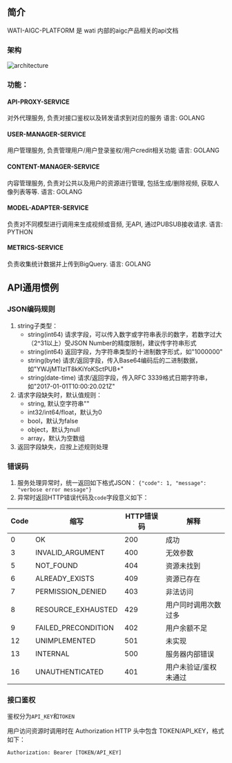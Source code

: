 ## 简介

WATI-AIGC-PLATFORM 是 wati 内部的aigc产品相关的api文档

### 架构
![architecture](./architecture.png)

### 功能：

#### API-PROXY-SERVICE
对外代理服务, 负责对接口鉴权以及转发请求到对应的服务
语言: GOLANG

#### USER-MANAGER-SERVICE
用户管理服务, 负责管理用户/用户登录鉴权/用户credit相关功能
语言: GOLANG

#### CONTENT-MANAGER-SERVICE
内容管理服务, 负责对公共以及用户的资源进行管理, 包括生成/删除视频, 获取人像列表等等.
语言: GOLANG

#### MODEL-ADAPTER-SERVICE
负责对不同模型进行调用来生成视频或音频, 无API, 通过PUBSUB接收请求.
语言: PYTHON

#### METRICS-SERVICE
负责收集统计数据并上传到BigQuery.
语言: GOLANG

<!-- [Swagger](wati-aigc-openapi.swagger.json) | [Client](wati-aigc-openapi-generated.tar.gz) -->

## API通用惯例

### JSON编码规则

1. string子类型：
    * string(int64) 请求字段，可以传入数字或字符串表示的数字，若数字过大（2^31以上）受JSON Number的精度限制，建议传字符串形式
    * string(int64) 返回字段，为字符串类型的十进制数字形式，如"1000000"
    * string(byte)  请求/返回字段，传入Base64编码后的二进制数据，如"YWJjMTIzIT8kKiYoKSctPUB+"
    * string(date-time) 请求/返回字段，传入RFC 3339格式日期字符串，如"2017-01-01T10:00:20.021Z"
2. 请求字段缺失时，默认值规则：
    * string, 默认空字符串""
    * int32/int64/float，默认为0
    * bool，默认为false
    * object，默认为null
    * array，默认为空数组
3. 返回字段缺失，应按上述规则处理

### 错误码

1. 服务处理异常时，统一返回如下格式JSON： `{"code": 1, "message": "verbose error message"}`
2. 异常时返回HTTP错误代码及`code`字段意义如下：

|Code|缩写|HTTP错误码|解释|
|--- |--- |--- |--- |
|0|OK|200|成功|
|3|INVALID_ARGUMENT|400|无效参数|
|5|NOT_FOUND|404|资源未找到|
|6|ALREADY_EXISTS|409|资源已存在|
|7|PERMISSION_DENIED|403|非法访问|
|8|RESOURCE_EXHAUSTED|429|用户同时调用次数过多|
|9|FAILED_PRECONDITION|402|用户余额不足|
|12|UNIMPLEMENTED|501|未实现|
|13|INTERNAL|500|服务器内部错误|
|16|UNAUTHENTICATED|401|用户未验证/鉴权未通过|

### 接口鉴权
鉴权分为`API_KEY`和`TOKEN`

用户访问资源时调用时在 Authorization HTTP 头中包含 TOKEN/API_KEY，格式如下：
```
Authorization: Bearer [TOKEN/API_KEY]
```

